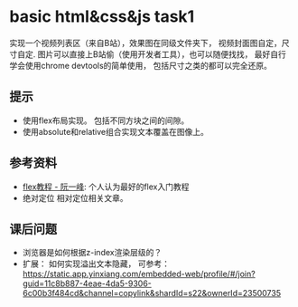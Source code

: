 # basic html&css&js task1
实现一个视频列表区（来自B站），效果图在同级文件夹下， 视频封面图自定，尺寸自定. 图片可以直接上B站偷（使用开发者工具），也可以随便找找， 最好自行学会使用chrome devtools的简单使用， 包括尺寸之类的都可以完全还原。
## 提示
+ 使用flex布局实现。 包括不同方块之间的间隙。
+ 使用absolute和relative组合实现文本覆盖在图像上。

## 参考资料
* [flex教程 - 阮一峰](http://www.ruanyifeng.com/blog/2015/07/flex-grammar.html): 个人认为最好的flex入门教程
* 绝对定位 相对定位相关文章。

## 课后问题
+ 浏览器是如何根据z-index渲染层级的？ 
+ 扩展： 如何实现溢出文本隐藏， 可参考：https://static.app.yinxiang.com/embedded-web/profile/#/join?guid=11c8b887-4eae-4da5-9306-6c00b3f484cd&channel=copylink&shardId=s22&ownerId=23500735


